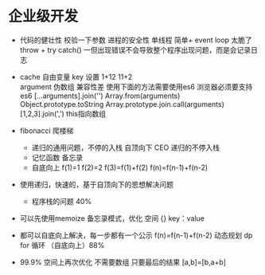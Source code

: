 # 企业级开发

- 代码的健壮性
    校验一下参数
    进程的安全性
    单线程 简单+ event loop  太脆了
    throw + try catch() 一但出现错误不会导致整个程序出现问题，而是会记录日志

- cache 自由变量  key 设置
    1+12    11+2    
    argument 伪数组   兼容性差  使用下面的方法需要使用es6 浏览器必须要支持es6
    [...arguments].join('')
    Array.from(arguments)
    Object.prototype.toString
    Array.prototype.join.call(arguments)
    [1,2,3].join(',') this指向数组
- fibonacci 爬楼梯
    - 递归的通用问题，不停的入栈
        自顶向下 CEO 递归的不停入栈
    - 记忆函数   备忘录 
    - 自底向上
        f(1)=1  f(2)=2    f(3)=f(1)+f(2)
        f(n)=f(n-1)+f(n-2)
- 使用递归，快速的，基于自顶向下的思想解决问题
    - 程序栈的问题 40%
- 可以先使用memoize 备忘录模式，优化
    空间 {}   key：value
- 都可以自底向上解决，每一步都有一个公示 f(n)=f(n-1)+f(n-2) 动态规划 dp
    for 循环 （自底向上）88%
- 99.9%
    空间上再次优化  不需要数组   只要最后的结果
    [a,b]=[b,a+b]

